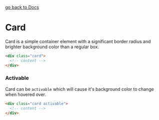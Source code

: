[go back to Docs](../README.md)

# Card

Card is a simple container element with a significant border radius and brighter background color than a regular box.

```html
<div class="card">
  <!-- content -->
</div>
```

### Activable

Card can be `activable` which will cause it's background color to change when hovered over.

```html
<div class="card activable">
  <!-- content -->
</div>
```
